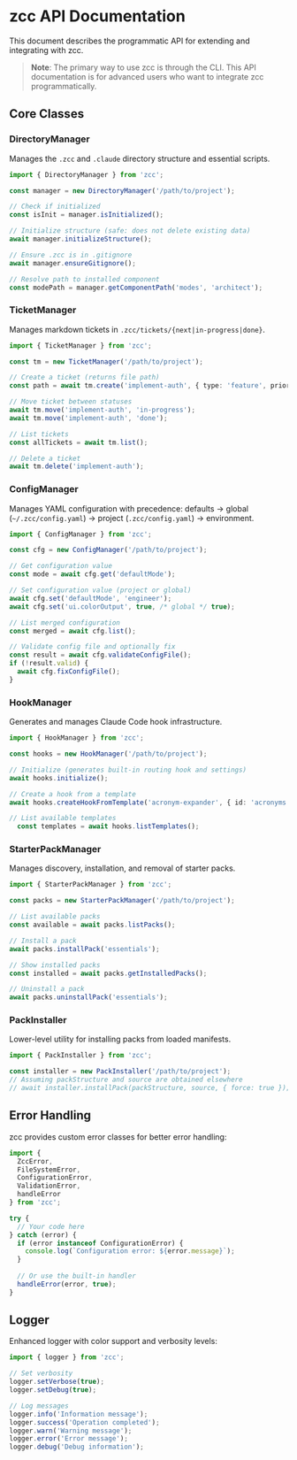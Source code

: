 # zcc API Documentation

This document describes the programmatic API for extending and integrating with zcc.

> **Note**: The primary way to use zcc is through the CLI. This API documentation is for advanced users who want to integrate zcc programmatically.

## Core Classes

### DirectoryManager

Manages the `.zcc` and `.claude` directory structure and essential scripts.

```typescript
import { DirectoryManager } from 'zcc';

const manager = new DirectoryManager('/path/to/project');

// Check if initialized
const isInit = manager.isInitialized();

// Initialize structure (safe: does not delete existing data)
await manager.initializeStructure();

// Ensure .zcc is in .gitignore
await manager.ensureGitignore();

// Resolve path to installed component
const modePath = manager.getComponentPath('modes', 'architect');
```


### TicketManager

Manages markdown tickets in `.zcc/tickets/{next|in-progress|done}`.

```typescript
import { TicketManager } from 'zcc';

const tm = new TicketManager('/path/to/project');

// Create a ticket (returns file path)
const path = await tm.create('implement-auth', { type: 'feature', priority: 'high' });

// Move ticket between statuses
await tm.move('implement-auth', 'in-progress');
await tm.move('implement-auth', 'done');

// List tickets
const allTickets = await tm.list();

// Delete a ticket
await tm.delete('implement-auth');
```

### ConfigManager

Manages YAML configuration with precedence: defaults → global (`~/.zcc/config.yaml`) → project (`.zcc/config.yaml`) → environment.

```typescript
import { ConfigManager } from 'zcc';

const cfg = new ConfigManager('/path/to/project');

// Get configuration value
const mode = await cfg.get('defaultMode');

// Set configuration value (project or global)
await cfg.set('defaultMode', 'engineer');
await cfg.set('ui.colorOutput', true, /* global */ true);

// List merged configuration
const merged = await cfg.list();

// Validate config file and optionally fix
const result = await cfg.validateConfigFile();
if (!result.valid) {
  await cfg.fixConfigFile();
}
```

### HookManager

Generates and manages Claude Code hook infrastructure.

```typescript
import { HookManager } from 'zcc';

const hooks = new HookManager('/path/to/project');

// Initialize (generates built-in routing hook and settings)
await hooks.initialize();

// Create a hook from a template
await hooks.createHookFromTemplate('acronym-expander', { id: 'acronyms', enabled: true });

// List available templates
  const templates = await hooks.listTemplates();
  ```

### StarterPackManager

Manages discovery, installation, and removal of starter packs.

```typescript
import { StarterPackManager } from 'zcc';

const packs = new StarterPackManager('/path/to/project');

// List available packs
const available = await packs.listPacks();

// Install a pack
await packs.installPack('essentials');

// Show installed packs
const installed = await packs.getInstalledPacks();

// Uninstall a pack
await packs.uninstallPack('essentials');
```

### PackInstaller

Lower-level utility for installing packs from loaded manifests.

```typescript
import { PackInstaller } from 'zcc';

const installer = new PackInstaller('/path/to/project');
// Assuming packStructure and source are obtained elsewhere
// await installer.installPack(packStructure, source, { force: true });
```

## Error Handling

zcc provides custom error classes for better error handling:

```typescript
import {
  ZccError,
  FileSystemError,
  ConfigurationError,
  ValidationError,
  handleError
} from 'zcc';

try {
  // Your code here
} catch (error) {
  if (error instanceof ConfigurationError) {
    console.log(`Configuration error: ${error.message}`);
  }
  
  // Or use the built-in handler
  handleError(error, true);
}
```

## Logger

Enhanced logger with color support and verbosity levels:

```typescript
import { logger } from 'zcc';

// Set verbosity
logger.setVerbose(true);
logger.setDebug(true);

// Log messages
logger.info('Information message');
logger.success('Operation completed');
logger.warn('Warning message');
logger.error('Error message');
logger.debug('Debug information');
```
